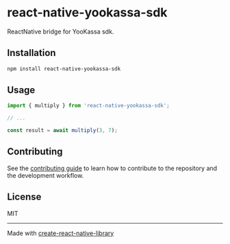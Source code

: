 # react-native-yookassa-sdk

ReactNative bridge for YooKassa sdk.

## Installation

```sh
npm install react-native-yookassa-sdk
```

## Usage

```js
import { multiply } from 'react-native-yookassa-sdk';

// ...

const result = await multiply(3, 7);
```

## Contributing

See the [contributing guide](CONTRIBUTING.md) to learn how to contribute to the repository and the development workflow.

## License

MIT

---

Made with [create-react-native-library](https://github.com/callstack/react-native-builder-bob)
